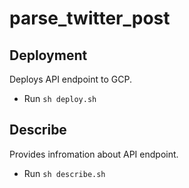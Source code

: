 # parse_twitter_post

## Deployment
Deploys API endpoint to GCP.

* Run `sh deploy.sh`

## Describe
Provides infromation about API endpoint.

* Run `sh describe.sh`
